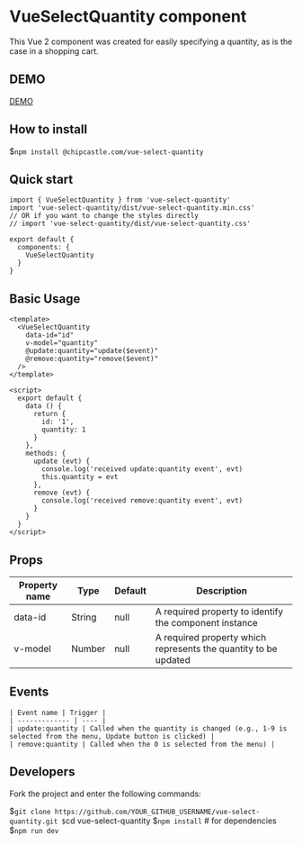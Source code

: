 # VueSelectQuantity component

This Vue 2 component was created for easily specifying a quantity, as is the case in a shopping cart.

## DEMO

[DEMO](https://www.github.com/chip/vue-select-quantity/Demo.vue)

## How to install

$```npm install @chipcastle.com/vue-select-quantity```


## Quick start

```
import { VueSelectQuantity } from 'vue-select-quantity'
import 'vue-select-quantity/dist/vue-select-quantity.min.css'
// OR if you want to change the styles directly
// import 'vue-select-quantity/dist/vue-select-quantity.css'

export default {
  components: {
    VueSelectQuantity
  }
}
```

## Basic Usage

```
<template>
  <VueSelectQuantity
    data-id="id"
    v-model="quantity"
    @update:quantity="update($event)"
    @remove:quantity="remove($event)"
  />
</template>

<script>
  export default {
    data () {
      return {
        id: '1',
        quantity: 1
      }
    },
    methods: {
      update (evt) {
        console.log('received update:quantity event', evt)
        this.quantity = evt
      },
      remove (evt) {
        console.log('received remove:quantity event', evt)
      }
    }
  }
</script>
```

## Props

| Property name | Type | Default | Description |
| ------------- | ---- | ------- | ----------- |
| data-id | String | null | A required property to identify the component instance |
| v-model | Number | null | A required property which represents the quantity to be updated |



## Events

```
| Event name | Trigger |
| ------------- | ---- |
| update:quantity | Called when the quantity is changed (e.g., 1-9 is selected from the menu, Update button is clicked) |
| remove:quantity | Called when the 0 is selected from the menu) |
```

## Developers

Fork the project and enter the following commands:

$```git clone https://github.com/YOUR_GITHUB_USERNAME/vue-select-quantity.git
$```cd vue-select-quantity
$```npm install``` # for dependencies
$```npm run dev```
